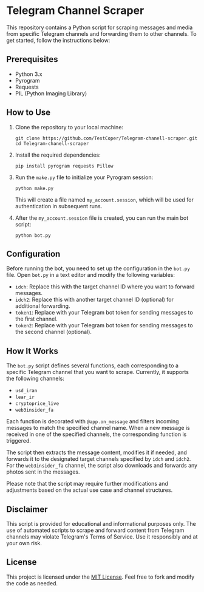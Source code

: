 # Telegram Channel Scraper

This repository contains a Python script for scraping messages and media from specific Telegram channels and forwarding them to other channels. To get started, follow the instructions below:

## Prerequisites

- Python 3.x
- Pyrogram
- Requests
- PIL (Python Imaging Library)

## How to Use

1. Clone the repository to your local machine:

   ```
   git clone https://github.com/TestCoper/Telegram-chanell-scraper.git
   cd Telegram-chanell-scraper
   ```

2. Install the required dependencies:

   ```
   pip install pyrogram requests Pillow
   ```

3. Run the `make.py` file to initialize your Pyrogram session:

   ```
   python make.py
   ```

   This will create a file named `my_account.session`, which will be used for authentication in subsequent runs.

4. After the `my_account.session` file is created, you can run the main bot script:

   ```
   python bot.py
   ```

## Configuration

Before running the bot, you need to set up the configuration in the `bot.py` file. Open `bot.py` in a text editor and modify the following variables:

- `idch`: Replace this with the target channel ID where you want to forward messages.
- `idch2`: Replace this with another target channel ID (optional) for additional forwarding.
- `token1`: Replace with your Telegram bot token for sending messages to the first channel.
- `token2`: Replace with your Telegram bot token for sending messages to the second channel (optional).

## How It Works

The `bot.py` script defines several functions, each corresponding to a specific Telegram channel that you want to scrape. Currently, it supports the following channels:
- `usd_iran`
- `lear_ir`
- `cryptoprice_live`
- `web3insider_fa`

Each function is decorated with `@app.on_message` and filters incoming messages to match the specified channel name. When a new message is received in one of the specified channels, the corresponding function is triggered.

The script then extracts the message content, modifies it if needed, and forwards it to the designated target channels specified by `idch` and `idch2`. For the `web3insider_fa` channel, the script also downloads and forwards any photos sent in the messages.

Please note that the script may require further modifications and adjustments based on the actual use case and channel structures.

## Disclaimer

This script is provided for educational and informational purposes only. The use of automated scripts to scrape and forward content from Telegram channels may violate Telegram's Terms of Service. Use it responsibly and at your own risk.

## License

This project is licensed under the [MIT License](LICENSE). Feel free to fork and modify the code as needed.
